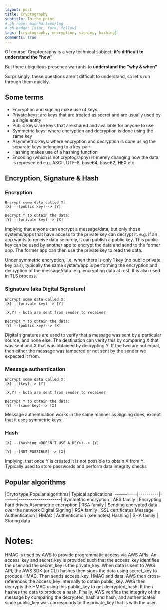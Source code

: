 ```yaml
---
layout: post
title: Cryptography
subtitle: To the point
# gh-repo: mannharleen/log
# gh-badge: [star, fork, follow]
tags: [cryptography, encryption, signing, hashing]
comments: true
---
```

Of course! Cryptography is a very technical subject; **it's difficult to understand the "how"**

But there ubiquitous presence warrants to **understand the "why & when"**

Surprisingly, these questions aren't difficult to understand, so let's run through them quickly.

## Some terms
- Encryption and signing make use of keys
- Private keys: are keys that are treated as secret and are usually used by a single entity
- Public keys: are keys that are shared and available for anyone to use
- Symmetric keys: where encryption and decryption is done using the same key
- Asymmetric keys: where encryption and decryption is done using the separate keys belonging to a key-pair
- Hashing makes use of a hashing function
- Encoding (which is not cryptography) is merely changing how the data is represented e.g. ASCII, UTF-8, base64, base62, HEX etc.

## Encryption, Signature & Hash

### Encryption
```
Encrypt some data called X:
[X] --(public key)--> [Y]

Decrypt Y to obtain the data:
[Y] --(private key)--> [X]
```
Implying that anyone can encrypt a message/data, but only those systems/apps that have access to the private key can decrypt it. e.g. if an app wants to receive data securely, it can publish a public key. This public key can be used by another app to encrypt the data and send to the former app. The former app can then use the private key to read the data.

Under symmetric encryption, i.e. when there is only 1 key (no public private key pair), typically the same system/app is performing the encryption and decryption of the message/data. e.g. encrypting data at rest. It is also used in TLS process.

### Signature (aka Digital Signature)
```
Encrypt some data called X:
[X] --(private key)--> [Y]

[X,Y] - both are sent from sender to receiver

Decrypt Y to obtain the data:
[Y] --(public key)--> [X]
```
Digital signatures are used to verify that a message was sent by a particular source, and none else. The destination can verify this by comparing X that was sent and X that was obtained by decrypting Y. If the two are not equal, then either the message was tampered or not sent by the sender we expected it from.

### Message authentication
```
Encrypt some data called X:
[X] --(key)--> [Y]

[X,Y] - both are sent from sender to receiver

Decrypt Y to obtain the data:
[Y] --(same key)--> [X]
```
Message authentication works in the same manner as Signing does, except that it uses symmetric keys. 

### Hash
```
[X] --(hashing <DOESN'T USE A KEY>)--> [Y]

[Y] --[NOT POSSIBLE]--> [X]
```
Implying, that once Y is created it is not possible to obtain X from Y.
Typically used to store passwords and perform data integrity checks

## Popular algorithms

|Cryto type|Popular algorithms| Typical applications|
-----------|----------|-------|---------------------|
Symmetric encryption    | AES family | Encrypting hard drives
Asymmetric encryption   | RSA family | Sending encrypted data over the network
Digital Signing         | RSA family | SSL certificates
Message Authentication  | HMAC       | Authentication (see notes)
Hashing                 | SHA family | Storing data

# Notes:
HMAC is used by AWS to provide programmatic access via AWS APIs. An access_key and secret_key is provided such that the access_key identifies the user and the secret_key is the private_key. When data is sent to AWS API, the AWS SDK (or CLI) hashes then signs the data using secret_key to produce HMAC. Then sends access_key, HMAC and data. AWS then cross-references the access_key internally to obtain public_key. AWS then decrypts the HMAC using this public_key to get decrypted_hash. It then hashes the data to produce a hash. Finally, AWS verifies the integrity of the message by comparing the decrypted_hash and hash, and authenticates since public_key was corresponds to the private_key that is with the user.